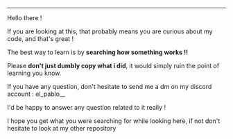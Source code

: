 ----------------------------------------------------------------------------------
Hello there !

If you are looking at this, that probably means you are curious about my code, and that's great !

The best way to learn is by **searching how something works !!**

Please __don't just dumbly copy what i did__, it would simply ruin the point of learning you know.

If you have any question, don't hesitate to send me a dm on my discord account : el_pablo__

I'd be happy to answer any question related to it really !

I hope you get what you were searching for while looking here, if not don't hesitate to look at my other repository